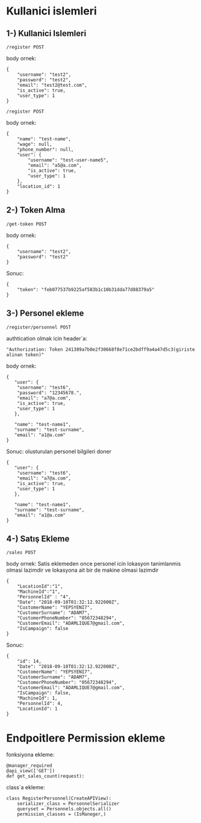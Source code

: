 # Kullanici islemleri
## 1-) Kullanici Islemleri

```
/register POST
```
body ornek:
```
{
    "username": "test2",
    "password": "test2",
    "email": "test2@test.com",
    "is_active": true,
    "user_type": 1
}
```

```
/register POST
```
body ornek:
```
{
    "name": "test-name",
    "wage": null,
    "phone_number": null,
    "user": {
        "username": "test-user-name5",
        "email": "a5@a.com",
        "is_active": true,
        "user_type": 1
    },
    "location_id": 1
}
```
## 2-) Token Alma

```
/get-token POST
```
body ornek:
```
{
    "username": "test2",
    "password": "test2"
}
```
Sonuc:
```
{
    "token": "feb077537b9225af583b1c10b31dda77d88379a5"
}
```

## 3-) Personel ekleme

```
/register/personnel POST
```
authtication olmak icin header`a:
```
"Authorization: Token 241389a7b0e2f30668f8e71ce2bdff9a4a47d5c3(giriste alinan token)"
```
body ornek:
```
{
   "user": {
	"username": "test6",
	"password": "12345678.",
	"email": "a7@a.com",
	"is_active": true,
	"user_type": 1
   },
   
   "name": "test-name1",
   "surname": "test-surname",
   "email": "a1@a.com"
}
```
Sonuc: olusturulan personel bilgileri doner
```
{
   "user": {
	"username": "test6",
	"email": "a7@a.com",
	"is_active": true,
	"user_type": 1
   },
   
   "name": "test-name1",
   "surname": "test-surname",
   "email": "a1@a.com"
}
```

## 4-) Satış Ekleme

```
/sales POST
```
body ornek:
Satis eklemeden once personel icin lokasyon tanimlanmis olmasi lazimdir ve lokasyona ait bir de makine olmasi lazimdir
```       
{
    "LocationId":"1",
    "MachineId":"1",
    "PersonnelId" : "4",
    "Date": "2018-09-10T01:32:12.922000Z",
    "CustomerName": "YEPSYENI7",
    "CustomerSurname": "ADAM7",
    "CustomerPhoneNumber": "05672348294",
    "CustomerEmail": "ADAMLIQUE7@gmail.com",
    "IsCampaign": false
}
```
Sonuc:
```
{
    "id": 14,
    "Date": "2018-09-10T01:32:12.922000Z",
    "CustomerName": "YEPSYENI7",
    "CustomerSurname": "ADAM7",
    "CustomerPhoneNumber": "05672348294",
    "CustomerEmail": "ADAMLIQUE7@gmail.com",
    "IsCampaign": false,
    "MachineId": 1,
    "PersonnelId": 4,
    "LocationId": 1
}
```

# Endpoitlere Permission ekleme

fonksiyona ekleme:
```
@manager_required
@api_view(['GET'])
def get_sales_count(request):
```
class`a ekleme:
```
class RegisterPersonnel(CreateAPIView):
    serializer_class = PersonnelSerializer
    queryset = Personnels.objects.all()
    permission_classes = (IsManeger,)
```
